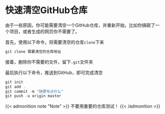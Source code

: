 # 快速清空GitHub仓库


由于一些原因，你可能需要清空一个GitHub仓库，并重新开始，比如你搞砸了一个项目，或者生成的网页你不需要了。<!--more-->

首先，使用以下命令，将需要清空的仓库`clone`下来
```powershell
git clone 需要清空的仓库地址
```
接着，删除你不需要的文件，留下`.git`文件夹

最后执行以下命令，推送到GitHub，即可完成清空
```powershell
git init
git add .
git commit -m "随便写点什么"
git push -u origin master
```
{{< admonition note "Note" >}}
不要用重要的仓库测试！
{{< /admonition >}}

